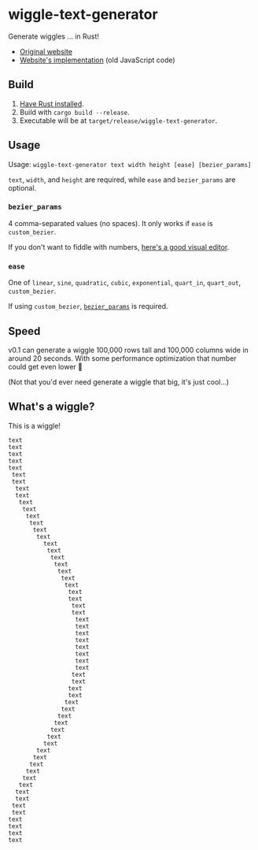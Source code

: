 # wiggle-text-generator
Generate wiggles ... in Rust!

- [Original website](https://pineapplerind.xyz/wiggle)
- [Website's implementation](https://github.com/PineappleRind/PineappleRind.github.io/blob/master/wiggle/worker.js) (old JavaScript code)

## Build
1. [Have Rust installed](https://www.rust-lang.org/tools/install).
2. Build with `cargo build --release`.
3. Executable will be at `target/release/wiggle-text-generator`.

## Usage
Usage: `wiggle-text-generator text width height [ease] [bezier_params]`

`text`, `width`, and `height` are required, while `ease` and `bezier_params` are optional.

### `bezier_params` 
4 comma-separated values (no spaces). It only works if `ease` is `custom_bezier`.

If you don't want to fiddle with numbers, [here's a good visual editor](https://cubic-bezier.com).

### `ease`
One of `linear`, `sine`, `quadratic`, `cubic`, `exponential`, `quart_in`, `quart_out`, `custom_bezier`.

If using `custom_bezier`, [`bezier_params`](#bezier_params) is required.

## Speed
v0.1 can generate a wiggle 100,000 rows tall and 100,000 columns wide in around 20 seconds. With some performance optimization that number could get even lower 👀

(Not that you'd ever need generate a wiggle that big, it's just cool...)
## What's a wiggle?
This is a wiggle!
```
text
text
text
text
text
 text
 text
  text
  text
   text
    text
     text
      text
       text
        text
          text
           text
            text
             text
              text
               text
                text
                 text
                 text
                  text
                  text
                   text
                   text
                   text
                   text
                   text
                   text
                   text
                   text
                  text
                  text
                 text
                 text
                text
               text
              text
             text
            text
           text
          text
        text
       text
      text
     text
    text
   text
  text
  text
 text
 text
text
text
text
text
```
